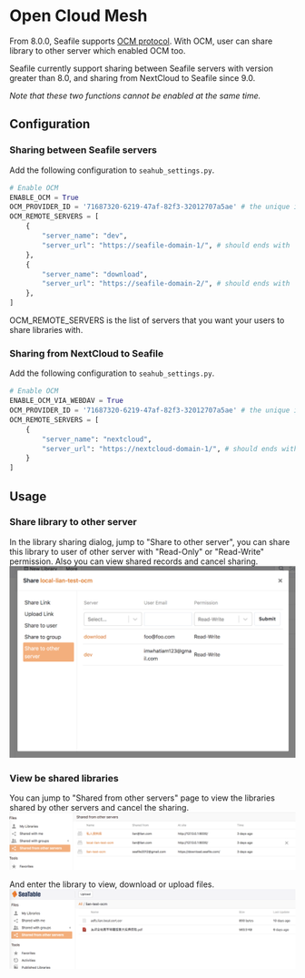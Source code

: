 # Open Cloud Mesh

From 8.0.0, Seafile supports [OCM protocol](https://rawgit.com/GEANT/OCM-API/v1/docs.html). With OCM, user can share library to other server which enabled OCM too.

Seafile currently support sharing between Seafile servers with version greater than 8.0, and sharing from NextCloud to Seafile since 9.0.

*Note that these two functions cannot be enabled at the same time.*

## Configuration

### Sharing between Seafile servers

Add the following configuration to `seahub_settings.py`.

```python
# Enable OCM
ENABLE_OCM = True
OCM_PROVIDER_ID = '71687320-6219-47af-82f3-32012707a5ae' # the unique id of this server
OCM_REMOTE_SERVERS = [
    {
        "server_name": "dev",
        "server_url": "https://seafile-domain-1/", # should ends with '/'
    },
    {
        "server_name": "download",
        "server_url": "https://seafile-domain-2/", # should ends with '/'
    },
]
```

OCM_REMOTE_SERVERS is the list of servers that you want your users to share libraries with.

### Sharing from NextCloud to Seafile

Add the following configuration to `seahub_settings.py`.

```python
# Enable OCM
ENABLE_OCM_VIA_WEBDAV = True
OCM_PROVIDER_ID = '71687320-6219-47af-82f3-32012707a5ae' # the unique id of this server
OCM_REMOTE_SERVERS = [
    {
        "server_name": "nextcloud",
        "server_url": "https://nextcloud-domain-1/", # should ends with '/'
    }
]
```

## Usage

### Share library to other server

In the library sharing dialog, jump to "Share to other server", you can share this library to user of other server with "Read-Only" or "Read-Write" permission. Also you can view shared records and cancel sharing.
![ocm-share-to-other-server](../images/ocm-share-to-other-server.png)

### View be shared libraries

You can jump to "Shared from other servers" page to view the libraries shared by other servers and cancel the sharing.
![ocm-list-be-shared-libraries](../images/ocm-list-be-shared-libraries.png)

And enter the library to view, download or upload files.
![ocm-view-download-upload-files-in-library](../images/ocm-view-download-upload-files-in-library.png)
